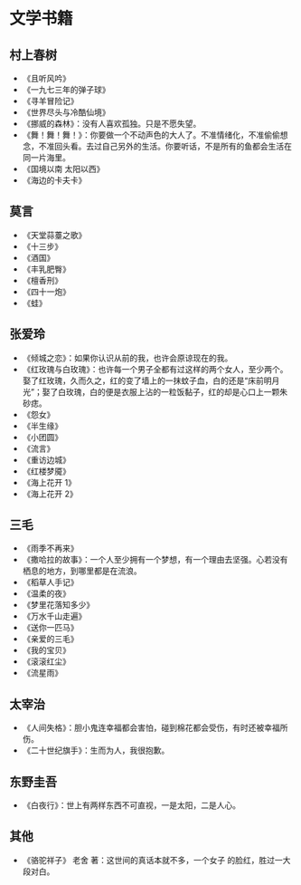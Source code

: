 # 文学书籍

## 村上春树

- 《且听风吟》
- 《一九七三年的弹子球》
- 《寻羊冒险记》
- 《世界尽头与冷酷仙境》
- 《挪威的森林》：没有人喜欢孤独。只是不愿失望。
- 《舞！舞！舞！》：你要做一个不动声色的大人了。不准情绪化，不准偷偷想念，不准回头看。去过自己另外的生活。你要听话，不是所有的鱼都会生活在同一片海里。
- 《国境以南 太阳以西》
- 《海边的卡夫卡》

## 莫言

- 《天堂蒜薹之歌》
- 《十三步》
- 《酒国》
- 《丰乳肥臀》
- 《檀香刑》
- 《四十一炮》
- 《蛙》

## 张爱玲

- 《倾城之恋》：如果你认识从前的我，也许会原谅现在的我。
- 《红玫瑰与白玫瑰》：也许每一个男子全都有过这样的两个女人，至少两个。娶了红玫瑰，久而久之，红的变了墙上的一抹蚊子血，白的还是“床前明月光”；娶了白玫瑰，白的便是衣服上沾的一粒饭黏子，红的却是心口上一颗朱砂痣。
- 《怨女》
- 《半生缘》
- 《小团圆》
- 《流言》
- 《重访边城》
- 《红楼梦魇》
- 《海上花开 1》
- 《海上花开 2》

## 三毛

- 《雨季不再来》
- 《撒哈拉的故事》：一个人至少拥有一个梦想，有一个理由去坚强。心若没有栖息的地方，到哪里都是在流浪。
- 《稻草人手记》
- 《温柔的夜》
- 《梦里花落知多少》
- 《万水千山走遍》
- 《送你一匹马》
- 《亲爱的三毛》
- 《我的宝贝》
- 《滚滚红尘》
- 《流星雨》

## 太宰治

- 《人间失格》：胆小鬼连幸福都会害怕，碰到棉花都会受伤，有时还被幸福所伤。
- 《二十世纪旗手》：生而为人，我很抱歉。

## 东野圭吾

- 《白夜行》：世上有两样东西不可直视，一是太阳，二是人心。

## 其他
- 《骆驼祥子》 老舍 著：这世间的真话本就不多，一个女子 的脸红，胜过一大段对白。

